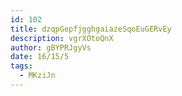 ```yaml
---
id: 102
title: dzqpGepfjgghgaiazeSqoEuGERvEy
description: vgrXOtoQnX
author: gBYPRJgyVs
date: 16/15/5
tags:
  - MKziJn
---
```

